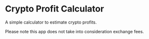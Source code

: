 # Crypto Profit Calculator
A simple calculator to estimate crypto profits.

Please note this app does not take into consideration exchange fees.
